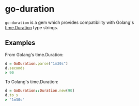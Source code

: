 go-duration
===========

`go-duration` is a gem which provides compatibility with Golang's
[time.Duration](https://golang.org/pkg/time/#Duration) type strings.

## Examples

From Golang's time.Duration:

```ruby
d = GoDuration.parse("1m30s")
d.seconds
> 90
```

To Golang's time.Duration:

```ruby
d = GoDuration::Duration.new(90)
d.to_s
> "1m30s"
```
